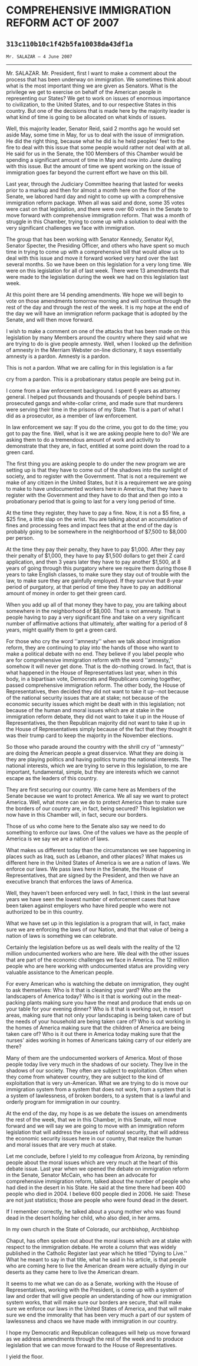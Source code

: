 # COMPREHENSIVE IMMIGRATION REFORM ACT OF 2007
## `313c110b10c1f42b5fa10038da43df1a`
`Mr. SALAZAR — 4 June 2007`

---


Mr. SALAZAR. Mr. President, first I want to make a comment about the 
process that has been underway on immigration. We sometimes think about 
what is the most important thing we are given as Senators. What is the 
privilege we get to exercise on behalf of the American people in 
representing our States? We get to work on issues of enormous 
importance to civilization, to the United States, and to our respective 
States in this country. But one of the decisions that is made here by 
the majority leader is what kind of time is going to be allocated on 
what kinds of issues.

Well, this majority leader, Senator Reid, said 2 months ago he would 
set aside May, some time in May, for us to deal with the issue of 
immigration. He did the right thing, because what he did is he held 
peoples' feet to the fire to deal with this issue that some people 
would rather not deal with at all. He said for us in the Senate, the 
100 Members of this Chamber would be spending a significant amount of 
time in May and now into June dealing with this issue. But the amount 
of time we spent working on the issue of immigration goes far beyond 
the current effort we have on this bill.

Last year, through the Judiciary Committee hearing that lasted for 
weeks prior to a markup and then for almost a month here on the floor 
of the Senate, we labored hard day and night to come up with a 
comprehensive immigration reform package. When all was said and done, 
some 35 votes were cast on that legislation, and there were over 60 
votes in the Senate to move forward with comprehensive immigration 
reform. That was a month of struggle in this Chamber, trying to come up 
with a solution to deal with the very significant challenges we face 
with immigration.

The group that has been working with Senator Kennedy, Senator Kyl, 
Senator Specter, the Presiding Officer, and others who have spent so 
much time in trying to come up with a comprehensive bill that would 
allow us to deal with this issue and move it forward worked very hard 
over the last several months. So we have been on this legislation for a 
very long time. We were on this legislation for all of last week. There 
were 13 amendments that were made to the legislation during the week we 
had on this legislation last week.

At this point there are 14 pending amendments. We hope we will begin 
to vote on those amendments tomorrow morning and will continue through 
the rest of the day and through the rest of the week. It is my hope at 
the end of the day we will have an immigration reform package that is 
adopted by the Senate, and will then move forward.

I wish to make a comment on one of the attacks that has been made on 
this legislation by many Members around the country where they said 
what we are trying to do is give people amnesty. Well, when I looked up 
the definition of amnesty in the Merriam Webster on-line dictionary, it 
says essentially amnesty is a pardon. Amnesty is a pardon.

This is not a pardon. What we are calling for in this legislation is 
a far


cry from a pardon. This is a probationary status people are being put 
in.

I come from a law enforcement background. I spent 6 years as attorney 
general. I helped put thousands and thousands of people behind bars. I 
prosecuted gangs and white-collar crime, and made sure that murderers 
were serving their time in the prisons of my State. That is a part of 
what I did as a prosecutor, as a member of law enforcement.

In law enforcement we say: If you do the crime, you got to do the 
time; you got to pay the fine. Well, what is it we are asking people 
here to do? We are asking them to do a tremendous amount of work and 
activity to demonstrate that they are, in fact, entitled at some point 
down the road to a green card.

The first thing you are asking people to do under the new program we 
are setting up is that they have to come out of the shadows into the 
sunlight of society, and to register with the Government. That is not a 
requirement we make of any citizen in the United States, but it is a 
requirement we are going to make to have undocumented workers here in 
America, that they have to register with the Government and they have 
to do that and then go into a probationary period that is going to last 
for a very long period of time.

At the time they register, they have to pay a fine. Now, it is not a 
$5 fine, a $25 fine, a little slap on the wrist. You are talking about 
an accumulation of fines and processing fees and impact fees that at 
the end of the day is probably going to be somewhere in the 
neighborhood of $7,500 to $8,000 per person.

At the time they pay their penalty, they have to pay $1,000. After 
they pay their penalty of $1,000, they have to pay $1,500 dollars to 
get their Z card application, and then 3 years later they have to pay 
another $1,500, at 8 years of going through this purgatory where we 
require them during those 8 years to take English classes, to make sure 
they stay out of trouble with the law, to make sure they are gainfully 
employed. If they survive that 8-year period of purgatory, at that 
period of time they have to pay an additional amount of money in order 
to get their green card.

When you add up all of that money they have to pay, you are talking 
about somewhere in the neighborhood of $8,000. That is not amnesty. 
That is people having to pay a very significant fine and take on a very 
significant number of affirmative actions that ultimately, after 
waiting for a period of 8 years, might qualify them to get a green 
card.

For those who cry the word ''amnesty'' when we talk about immigration 
reform, they are continuing to play into the hands of those who want to 
make a political debate with no end. They believe if you label people 
who are for comprehensive immigration reform with the word ''amnesty,'' 
somehow it will never get done. That is the do-nothing crowd. In fact, 
that is what happened in the House of Representatives last year, when 
in this body, in a bipartisan vote, Democrats and Republicans coming 
together, passed comprehensive immigration reform. The other body, the 
House of Representatives, then decided they did not want to take it 
up--not because of the national security issues that are at stake; not 
because of the economic security issues which might be dealt with in 
this legislation; not because of the human and moral issues which are 
at stake in the immigration reform debate, they did not want to take it 
up in the House of Representatives, the then Republican majority did 
not want to take it up in the House of Representatives simply because 
of the fact that they thought it was their trump card to keep the 
majority in the November elections.

So those who parade around the country with the shrill cry of 
''amnesty'' are doing the American people a great disservice. What they 
are doing is they are playing politics and having politics trump the 
national interests. The national interests, which we are trying to 
serve in this legislation, to me are important, fundamental, simple, 
but they are interests which we cannot escape as the leaders of this 
country.


They are first securing our country. We came here as Members of the 
Senate because we want to protect America. We all say we want to 
protect America. Well, what more can we do to protect America than to 
make sure the borders of our country are, in fact, being secured? This 
legislation we now have in this Chamber will, in fact, secure our 
borders.

Those of us who come here to the Senate also say we need to do 
something to enforce our laws. One of the values we have as the people 
of America is we say we are a nation of laws.

What makes us different today than the circumstances we see happening 
in places such as Iraq, such as Lebanon, and other places? What makes 
us different here in the United States of America is we are a nation of 
laws. We enforce our laws. We pass laws here in the Senate, the House 
of Representatives, that are signed by the President, and then we have 
an executive branch that enforces the laws of America.

Well, they haven't been enforced very well. In fact, I think in the 
last several years we have seen the lowest number of enforcement cases 
that have been taken against employers who have hired people who were 
not authorized to be in this country.

What we have set up in this legislation is a program that will, in 
fact, make sure we are enforcing the laws of our Nation, and that that 
value of being a nation of laws is something we can celebrate.

Certainly the legislation before us as well deals with the reality of 
the 12 million undocumented workers who are here. We deal with the 
other issues that are part of the economic challenges we face in 
America. The 12 million people who are here working with undocumented 
status are providing very valuable assistance to the American people.

For every American who is watching the debate on immigration, they 
ought to ask themselves: Who is it that is cleaning your yard? Who are 
the landscapers of America today? Who is it that is working out in the 
meat-packing plants making sure you have the meat and produce that ends 
up on your table for your evening dinner? Who is it that is working 
out, in resort areas, making sure that not only your landscaping is 
being taken care of but the needs of your household are being taken 
care of? Who is out working in the homes of America making sure that 
the children of America are being taken care of? Who is it out there in 
America today making sure that the nurses' aides working in homes of 
Americans taking carry of our elderly are there?

Many of them are the undocumented workers of America. Most of those 
people today live very much in the shadows of our society. They live in 
the shadows of our society. They often are subject to exploitation. 
Often when they come from whatever country, they are subject to the 
kind of exploitation that is very un-American. What we are trying to do 
is move our immigration system from a system that does not work, from a 
system that is a system of lawlessness, of broken borders, to a system 
that is a lawful and orderly program for immigration in our country.

At the end of the day, my hope is as we debate the issues on 
amendments the rest of the week, that we in this Chamber, in this 
Senate, will move forward and we will say we are going to move with an 
immigration reform legislation that will address the issues of national 
security, that will address the economic security issues here in our 
country, that realize the human and moral issues that are very much at 
stake.

Let me conclude, before I yield to my colleague from Arizona, by 
reminding people about the moral issues which are very much at the 
heart of this debate issue. Last year when we opened the debate on 
immigration reform in the Senate, Senator McCain, who has been an 
advocate for comprehensive immigration reform, talked about the number 
of people who had died in the desert in his State. He said at the time 
there had been 400 people who died in 2004. I believe 600 people died 
in 2006. He said: These are not just statistics; those are people who 
were found dead in the desert.

If I remember correctly, he talked about a young mother who was found 
dead in the desert holding her child, who also died, in her arms.

In my own church in the State of Colorado, our archbishop, Archbishop


Chaput, has often spoken out about the moral issues which are at stake 
with respect to the immigration debate. He wrote a column that was 
widely published in the Catholic Register last year which he titled 
''Dying to Live.'' What he meant to say in that title, what he said in 
his article, is that people who are coming here to live the American 
dream were actually dying in our deserts as they came here to live the 
American dream.

It seems to me what we can do as a Senate, working with the House of 
Representatives, working with the President, is come up with a system 
of law and order that will give people an understanding of how our 
immigration system works, that will make sure our borders are secure, 
that will make sure we enforce our laws in the United States of 
America, and that will make sure we end the immorality that has been 
very much a part of our system of lawlessness and chaos we have made 
with immigration in our country.

I hope my Democratic and Republican colleagues will help us move 
forward as we address amendments through the rest of the week and to 
produce legislation that we can move forward to the House of 
Representatives.

I yield the floor.